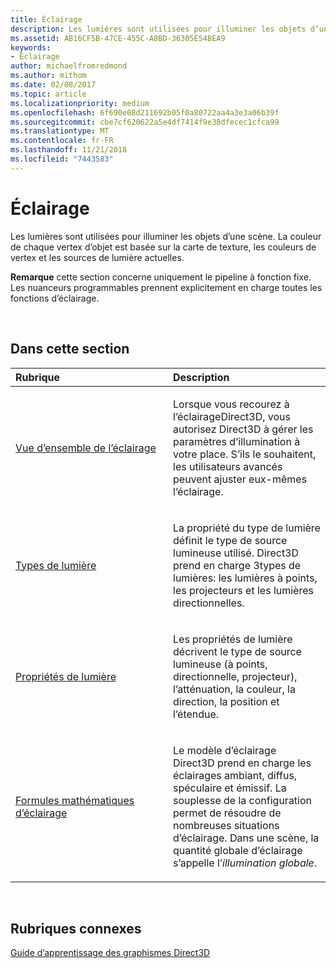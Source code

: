 ```yaml
---
title: Éclairage
description: Les lumières sont utilisées pour illuminer les objets d’une scène. La couleur de chaque vertex d’objet est basée sur la carte de texture, les couleurs de vertex et les sources de lumière actuelles.
ms.assetid: AB16CF5B-47CE-455C-A8BD-36305E54BEA9
keywords:
- Éclairage
author: michaelfromredmond
ms.author: mithom
ms.date: 02/08/2017
ms.topic: article
ms.localizationpriority: medium
ms.openlocfilehash: 6f690e08d211692b05f0a80722aa4a3e3a06b39f
ms.sourcegitcommit: cbe7cf620622a5e4df7414f9e38dfecec1cfca99
ms.translationtype: MT
ms.contentlocale: fr-FR
ms.lasthandoff: 11/21/2018
ms.locfileid: "7443583"
---
```

# <a name="lighting"></a>Éclairage


Les lumières sont utilisées pour illuminer les objets d’une scène. La couleur de chaque vertex d’objet est basée sur la carte de texture, les couleurs de vertex et les sources de lumière actuelles.

**Remarque**  cette section concerne uniquement le pipeline à fonction fixe. Les nuanceurs programmables prennent explicitement en charge toutes les fonctions d’éclairage.

 

## <a name="span-idin-this-sectionspanin-this-section"></a><span id="in-this-section"></span>Dans cette section


<table>
<colgroup>
<col width="50%" />
<col width="50%" />
</colgroup>
<thead>
<tr class="header">
<th align="left">Rubrique</th>
<th align="left">Description</th>
</tr>
</thead>
<tbody>
<tr class="odd">
<td align="left"><p><a href="lighting-overview.md">Vue d’ensemble de l’éclairage</a></p></td>
<td align="left"><p>Lorsque vous recourez à l’éclairageDirect3D, vous autorisez Direct3D à gérer les paramètres d’illumination à votre place. S’ils le souhaitent, les utilisateurs avancés peuvent ajuster eux-mêmes l’éclairage.</p></td>
</tr>
<tr class="even">
<td align="left"><p><a href="light-types.md">Types de lumière</a></p></td>
<td align="left"><p>La propriété du type de lumière définit le type de source lumineuse utilisé. Direct3D prend en charge 3types de lumières: les lumières à points, les projecteurs et les lumières directionnelles.</p></td>
</tr>
<tr class="odd">
<td align="left"><p><a href="light-properties.md">Propriétés de lumière</a></p></td>
<td align="left"><p>Les propriétés de lumière décrivent le type de source lumineuse (à points, directionnelle, projecteur), l’atténuation, la couleur, la direction, la position et l’étendue.</p></td>
</tr>
<tr class="even">
<td align="left"><p><a href="mathematics-of-lighting.md">Formules mathématiques d’éclairage</a></p></td>
<td align="left"><p>Le modèle d’éclairage Direct3D prend en charge les éclairages ambiant, diffus, spéculaire et émissif. La souplesse de la configuration permet de résoudre de nombreuses situations d’éclairage. Dans une scène, la quantité globale d’éclairage s’appelle l’<em>illumination globale</em>.</p></td>
</tr>
</tbody>
</table>

 

## <a name="span-idrelated-topicsspanrelated-topics"></a><span id="related-topics"></span>Rubriques connexes


[Guide d’apprentissage des graphismes Direct3D](index.md)

 

 




